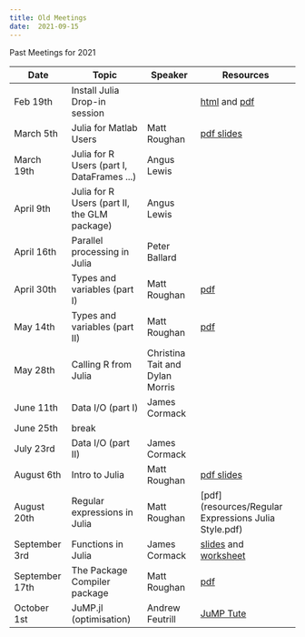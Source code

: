 ```yaml
---
title: Old Meetings
date:  2021-09-15
---
```


Past Meetings for 2021 

| Date           | Topic                                        | Speaker                         | Resources                                                    |
| -------------- | -------------------------------------------- | ------------------------------- | ------------------------------------------------------------ |
| Feb 19th       | Install Julia Drop-in session                |                                 | [html](resources/install.html) and [pdf](resources/install.pdf) |
| March 5th      | Julia for Matlab Users                       | Matt Roughan                    | [pdf slides](julia_for_matlab.pdf)                           |
| March 19th     | Julia for R Users (part I, DataFrames ...)   | Angus Lewis                     |                                                              |
| April 9th      | Julia for R Users (part II, the GLM package) | Angus Lewis                     |                                                              |
| April 16th     | Parallel processing in Julia                 | Peter Ballard                   |                                                              |
| April 30th     | Types and variables (part I)                 | Matt Roughan                    | [pdf](resources/types.pdf)                                   |
| May 14th       | Types and variables (part II)                | Matt Roughan                    | [pdf](resources/types.pdf)                                   |
| May 28th       | Calling R from Julia                         | Christina Tait and Dylan Morris |                                                              |
| June 11th      | Data I/O (part I)                            | James Cormack                   |                                                              |
| June 25th      | break                                        |                                 |                                                              |
| July 23rd      | Data I/O (part II)                           | James Cormack                   |                                                              |
| August 6th     | Intro to Julia                               | Matt Roughan                    | [pdf slides](resources/julia_intro.pdf)                      |
| August 20th    | Regular expressions in Julia                 | Matt Roughan                    | [pdf](resources/Regular Expressions Julia Style.pdf)         |
| September 3rd  | Functions in Julia                           | James Cormack                   | [slides](resources/Functions-JuliaUG.pptx) and [worksheet](resources/Julia-Functions-Workbook.ipynb) |
| September 17th | The Package Compiler package                 | Matt Roughan                    | [pdf](resources/PackageCompiler.pdf)                         |
| October 1st    | JuMP.jl (optimisation)                       | Andrew Feutrill                 | [JuMP Tute](https://github.com/afeutrill/JuMPTutorial)       |

